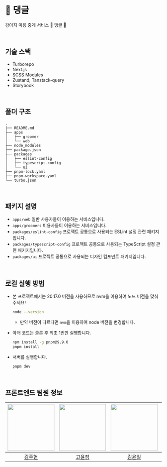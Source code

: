 # 🐶 댕글

강아지 미용 중계 서비스 🐶 댕글 🐶

<br/>

## 기술 스택

- Turborepo
- Next.js
- SCSS Modules
- Zustand, Tanstack-query
- Storybook

<br/>

## 폴더 구조

```plaintext
.
├── README.md
├── apps
│   ├── groomer
│   └── web
├── node_modules
├── package.json
├── packages
│   ├── eslint-config
│   ├── typescript-config
│   └── ui
├── pnpm-lock.yaml
├── pnpm-workspace.yaml
└── turbo.json
```

<br/>

## 패키지 설명

- `apps/web` 일반 사용자들이 이용하는 서비스입니다.
- `apps/groomers` 미용사들이 이용하는 서비스입니다.
- `packages/eslint-config` 프로젝트 공통으로 사용되는 ESLint 설정 관련 패키지입니다.
- `packages/typescript-config` 프로젝트 공통으로 사용되는 TypeScript 설정 관련 패키지입니다.
- `packages/ui` 프로젝트 공통으로 사용되는 디자인 컴포넌트 패키지입니다.

<br/>

## 로컬 실행 방법

- 본 프로젝트에서는 20.17.0 버전을 사용하므로 nvm을 이용하여 노드 버전을 맞춰 주세요!

  ```bash
  node --version
  ```

  - 만약 버전이 다르다면 `nvm`을 이용하여 node 버전을 변경합니다.

- 아래 코드는 클론 후 최초 1번만 실행합니다.
  ```bash
  npm install -g pnpm@9.9.0
  pnpm install
  ```
- 서버를 실행합니다.
  ```bash
  pnpm dev
  ```

<br/>

## 프론트엔드 팀원 정보

| <img src="https://avatars.githubusercontent.com/u/79887293?v=4" width=150px> | <img src="https://avatars.githubusercontent.com/u/46440436?v=4" width=150px> | <img src="https://avatars.githubusercontent.com/u/98331998?v=4" width=150px> | <img src="https://avatars.githubusercontent.com/u/96318529?v=4" width=150px> |
| :--------------------------------------------------------------------------: | :--------------------------------------------------------------------------: | :--------------------------------------------------------------------------: | :--------------------------------------------------------------------------: |
|                  [김주현](https://github.com/corinthionia)                   |                     [고윤정](https://github.com/jejukyj)                     |                   [김윤일](https://github.com/kyoul10121)                    |                    [문소연](https://github.com/MOONProd)                     |
